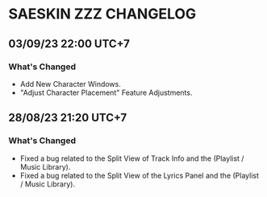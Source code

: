 # SAESKIN ZZZ CHANGELOG
## 03/09/23 22:00 UTC+7
### What's Changed
- Add New Character Windows.
- "Adjust Character Placement" Feature Adjustments.
  
## 28/08/23 21:20 UTC+7
### What's Changed
- Fixed a bug related to the Split View of Track Info and the (Playlist / Music Library).
- Fixed a bug related to the Split View of the Lyrics Panel and the (Playlist / Music Library).
